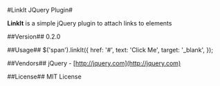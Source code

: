 #LinkIt JQuery Plugin#

**LinkIt** is a simple jQuery plugin to attach links to elements

##Version##
0.2.0

##Usage##
$('span').linkIt({
href: '#',
text: 'Click Me',
target: '_blank', 
});

##Vendors##
jQuery - [http://jquery.com](http://jquery.com)

##License##
MIT License


